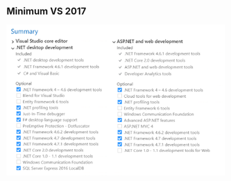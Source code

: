 ## Minimum VS 2017

![alt text](https://github.com/iamtrushar/Documents/blob/master/images/vsMinSettings.png)
